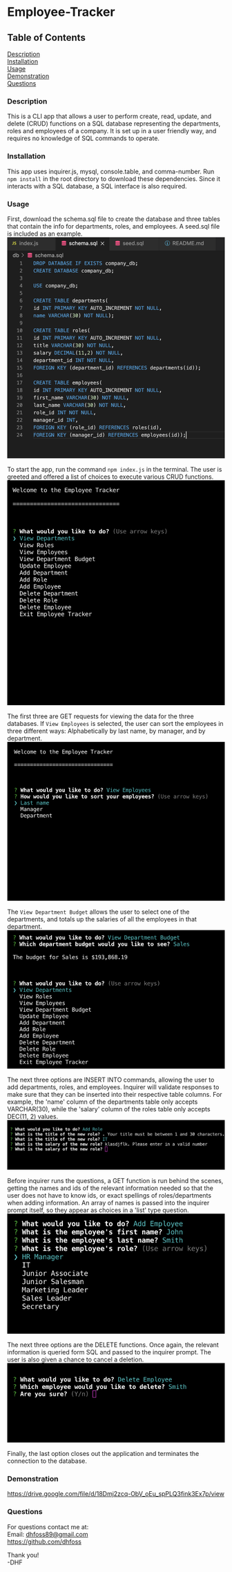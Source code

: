 # Employee-Tracker

## Table of Contents
[Description](https://github.com/dhfoss/Employee-Tracker/#description)  
[Installation](https://github.com/dhfoss/Employee-Tracker/#installation)  
[Usage](https://github.com/dhfoss/Employee-Tracker/#usage)  
[Demonstration](https://github.com/dhfoss/Employee-Tracker/#demonstration)  
[Questions](https://github.com/dhfoss/Employee-Tracker/#questions)

### Description
This is a CLI app that allows a user to perform create, read, update, and delete (CRUD) functions on a SQL database representing the departments, roles and employees of a company.  It is set up in a user friendly way, and requires no knowledge of SQL commands to operate.

### Installation
This app uses inquirer.js, mysql, console.table, and comma-number.  Run `npm install` in the root directory to download these dependencies. Since it interacts with a SQL database, a SQL interface is also required.

### Usage
First, download the schema.sql file to create the database and three tables that contain the info for departments, roles, and employees.  A seed.sql file is included as an example.  
![Schema](/screen-shots/1-schema.png?raw=true "Sample Note")


To start the app, run the command `npm index.js` in the terminal.  The user is greeted and offered a list of choices to execute various CRUD functions.  
![Options](/screen-shots/2-options.png?raw=true "Sample Note")

The first three are GET requests for viewing the data for the three databases.  If `View Employees` is selected, the user can sort the employees in three different ways: Alphabetically by last name, by manager, and by department.  
![Employee Sorting](/screen-shots/3-employeesorting.png?raw=true "Sample Note")

The `View Department Budget` allows the user to select one of the departments, and totals up the salaries of all the employees in that department.  
![View Department Budget](/screen-shots/4-viewbudget.png?raw=true "Sample Note")

The next three options are INSERT INTO commands, allowing the user to add departments, roles, and employees.  Inquirer will validate responses to make sure that they can be inserted into their respective table columns.  For example, the 'name' column of the departments table only accepts VARCHAR(30), while the 'salary' column of the roles table only accepts DEC(11, 2) values.  
![Validation](/screen-shots/5-validation.png?raw=true "Sample Note")

Before inquirer runs the questions, a GET function is run behind the scenes, getting the names and ids of the relevant information needed so that the user does not have to know ids, or exact spellings of roles/departments when adding information.  An array of names is passed into the inquirer prompt itself, so they appear as choices in a 'list' type question.  
![Roles List](/screen-shots/6-rolesList.png?raw=true "Sample Note")

The next three options are the DELETE functions.  Once again, the relevant information is queried form SQL and passed to the inquirer prompt. The user is also given a chance to cancel a deletion.  
![Roles List](/screen-shots/7-delete.png?raw=true "Sample Note")

Finally, the last option closes out the application and terminates the connection to the database.

### Demonstration
https://drive.google.com/file/d/18Dmj2zcq-ObV_oEu_spPLQ3fink3Ex7p/view

### Questions
For questions contact me at:  
Email: dhfoss89@gmail.com  
https://github.com/dhfoss

Thank you!  
-DHF
